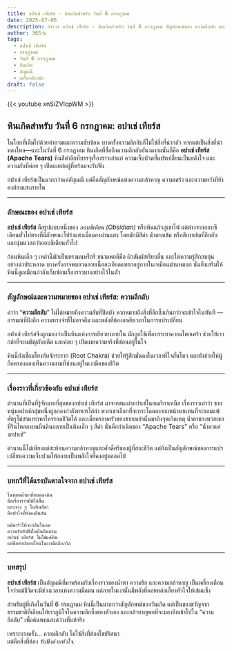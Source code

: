 ```yaml
---
title: อปาเช่ เทียร์ส - หินเกิดสำหรับ วันที่ 6 กรกฎาคม
date: 2025-07-06
description: สำรวจ อปาเช่ เทียร์ส - หินเกิดสำหรับ วันที่ 6 กรกฎาคม สัญลักษณ์ของ ความลึกลับ มาเรียนรู้ความหมายลึกซึ้งของหินพิเศษนี้
author: 365วัน
tags:
  - อปาเช่ เทียร์ส
  - กรกฎาคม
  - วันที่ 6 กรกฎาคม
  - หินเกิด
  - อัญมณี
  - เครื่องประดับ
draft: false
---
```


{{< youtube xnSiZVIcpWM >}}


## หินเกิดสำหรับ วันที่ 6 กรกฎาคม: อปาเช่ เทียร์ส

ในโลกที่เต็มไปด้วยคำถามและความซับซ้อน บางครั้งความลึกลับก็ไม่ใช่สิ่งที่น่ากลัว หากแต่เป็นสิ่งที่น่าหลงใหล—และในวันที่ 6 กรกฎาคม หินเกิดที่สื่อถึงความลึกลับอันงดงามนั้นก็คือ **อปาเช่ เทียร์ส (Apache Tears)** หินสีดำลึกที่บรรจุเรื่องราวเก่าแก่ ความเจ็บปวดที่แปรเปลี่ยนเป็นพลังใจ และความลับที่ค่อย ๆ เปิดเผยต่อผู้ที่พร้อมจะรับฟัง

อปาเช่ เทียร์สเป็นมากกว่าแค่อัญมณี แต่คือสัญลักษณ์แห่งความกล้าหาญ ความเศร้า และความหวังที่ยังคงส่องแสงภายใน

---

### ลักษณะของ อปาเช่ เทียร์ส

**อปาเช่ เทียร์ส** คือรูปแบบหนึ่งของ _ออบซิเดียน (Obsidian)_ หรือหินแก้วภูเขาไฟ แต่ต่างจากออบซิเดียนทั่วไปตรงที่มีลักษณะโปร่งแสงเมื่อมองผ่านแสง โดยมักมีสีดำ น้ำตาลเข้ม หรือสีเทาเข้มที่ลึกลับและนุ่มนวลกว่าออบซิเดียนทั่วไป

ก้อนหินเล็ก ๆ เหล่านี้มักเป็นทรงมนหรือรี ขนาดพอดีมือ ผิวสัมผัสเรียบลื่น และให้ความรู้สึกอบอุ่นอย่างน่าประหลาด บางครั้งอาจพบลวดลายเนื้อละเอียดแทรกอยู่ภายในเหมือนม่านหมอก นั่นยิ่งเสริมให้หินนี้ดูเหมือนกำลังเก็บซ่อนเรื่องราวบางอย่างไว้ในตัว

---

### สัญลักษณ์และความหมายของ อปาเช่ เทียร์ส: ความลึกลับ

คำว่า “**ความลึกลับ**” ไม่ได้หมายถึงความลับที่ปิดบัง หากหมายถึงสิ่งที่ลึกซึ้งเกินกว่าจะเข้าใจในทันที — อารมณ์ที่ฝังลึก ความทรงจำที่ไม่อาจลืม และพลังที่ต้องอาศัยเวลาในการแปรเปลี่ยน

อปาเช่ เทียร์สจึงถูกมองว่าเป็นหินแห่งการเยียวยาภายใน มักถูกใช้เพื่อบรรเทาความโศกเศร้า ช่วยให้เรากล้าที่จะเผชิญกับอดีต และค่อย ๆ เปิดเผยความจริงที่ซ่อนอยู่ในใจ

หินนี้ยังเชื่อมโยงกับจักระราก (Root Chakra) ช่วยให้รู้สึกมั่นคงในเวลาที่ใจสั่นไหว และยังช่วยให้ผู้ถือครองมองเห็นความงามที่ซ่อนอยู่ในเงามืดของชีวิต

---

### เรื่องราวที่เกี่ยวข้องกับ อปาเช่ เทียร์ส

ตำนานที่เป็นที่รู้จักมากที่สุดของอปาเช่ เทียร์ส มาจากชนเผ่าอปาเช่ในอเมริกาเหนือ เรื่องราวเล่าว่า ชายหนุ่มอปาเช่กลุ่มหนึ่งถูกกองกำลังทหารไล่ล่า พวกเขาเลือกที่จะกระโดดลงจากหน้าผาแทนที่จะยอมแพ้ ศัตรูไม่สามารถหาใครรอดชีวิตได้ และเมื่อครอบครัวของชายเหล่านั้นมาถึงจุดเกิดเหตุ น้ำตาของพวกเธอที่รินไหลลงบนผืนดินกลายเป็นหินเล็ก ๆ สีดำ นั่นคือกำเนิดของ “Apache Tears” หรือ “น้ำตาแห่งอปาเช่”

ตำนานนี้ไม่เพียงแต่สะท้อนความกล้าหาญและศักดิ์ศรีของผู้ที่สละชีวิต แต่ยังเป็นสัญลักษณ์ของการแปรเปลี่ยนความเจ็บปวดให้กลายเป็นพลังใจที่คงอยู่ตลอดไป

---

### บทกวีที่ได้แรงบันดาลใจจาก อปาเช่ เทียร์ส

```
ในหยดน้ำตาที่หยดลงดิน  
คือเรื่องราวที่มิได้สิ้น  
แสงจาง ๆ ในหินสีดำ  
คือหัวใจที่ยังคงยืนยัน

แม้คำร่ำไห้จะกลืนในลม  
ความรักยังฝังในผืนดินตรม  
อปาเช่ เทียร์ส ไม่ใช่แค่หิน  
แต่คือคำปลอบโยนในเงามืดลึกถวิล
```

---

### บทสรุป

**อปาเช่ เทียร์ส** เป็นอัญมณีที่มาพร้อมกับเรื่องราวของน้ำตา ความรัก และความกล้าหาญ เป็นเครื่องเตือนใจว่าแม้ชีวิตจะมีช่วงเวลาแห่งความมืดมน แต่ภายในเงานั้นมีพลังที่คอยหล่อเลี้ยงหัวใจให้เข้มแข็ง

สำหรับผู้ที่เกิดในวันที่ 6 กรกฎาคม หินนี้เป็นมากกว่าสัญลักษณ์ของวันเกิด แต่เป็นของขวัญจากธรรมชาติที่เตือนให้เราภูมิใจในความลึกซึ้งของตัวเอง และกล้าหาญพอที่จะมองลึกเข้าไปใน “ความลึกลับ” เพื่อค้นพบแสงสว่างที่แท้จริง

เพราะบางครั้ง… ความลึกลับ ไม่ใช่สิ่งที่ต้องไขปริศนา  
แต่คือสิ่งที่ต้อง _รับฟังด้วยหัวใจ_.